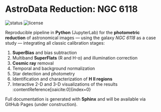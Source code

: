 # AstroData Reduction: NGC 6118

![status](https://img.shields.io/badge/status-finished-blue)
![license](https://img.shields.io/badge/license-MIT-green)

Reproducible pipeline in **Python** (JupyterLab) for the **photometric reduction**
of astronomical images — using the galaxy *NGC 6118* as a case study — integrating
all classic calibration stages:

1. **SuperBias** and bias subtraction  
2. Multiband **SuperFlats** (R and H-α) and illumination correction  
3. **Cosmic ray** removal  
4. Temporal and background normalization  
5. Star detection and photometry  
6. Identification and characterization of **H II regions**  
7. Interactive 2-D and 3-D visualizations of the results :contentReference[oaicite:0]{index=0}

Full documentation is generated with **Sphinx** and will be available via GitHub Pages
(under construction).


